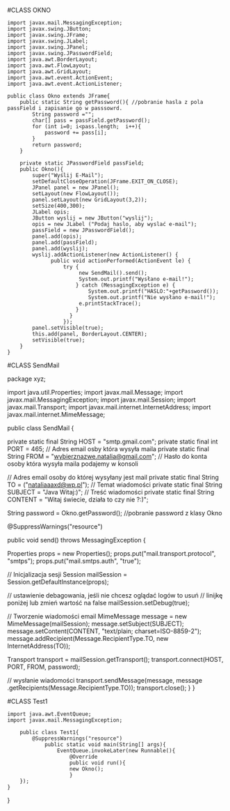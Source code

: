 #CLASS OKNO

	import javax.mail.MessagingException;
	import javax.swing.JButton;
	import javax.swing.JFrame;
	import javax.swing.JLabel;
	import javax.swing.JPanel;
	import javax.swing.JPasswordField;
	import java.awt.BorderLayout;
	import java.awt.FlowLayout;
	import java.awt.GridLayout;
	import java.awt.event.ActionEvent;
	import java.awt.event.ActionListener;

	public class Okno extends JFrame{
		public static String getPassword(){ //pobranie hasla z pola passField i zapisanie go w passsowrd.
			String password ="";
			char[] pass = passField.getPassword();
			for (int i=0; i<pass.length;  i++){
				password += pass[i];
			}
			return password;
		}
	
		private static JPasswordField passField;
		public Okno(){
			super("Wyślij E-Mail");
			setDefaultCloseOperation(JFrame.EXIT_ON_CLOSE);
			JPanel panel = new JPanel();
			setLayout(new FlowLayout());
			panel.setLayout(new GridLayout(3,2));
			setSize(400,300);
			JLabel opis;
			JButton wyslij = new JButton("wyslij");
			opis = new JLabel ("Podaj haslo, aby wyslać e-mail");
			passField = new JPasswordField();
			panel.add(opis);
			panel.add(passField);
			panel.add(wyslij);
			wyslij.addActionListener(new ActionListener() {
				  public void actionPerformed(ActionEvent le) {
					  try {
						   new SendMail().send(); 
						   System.out.printf("Wysłano e-mail!");
						  } catch (MessagingException e) {
							  System.out.printf("HASLO:"+getPassword());
							  System.out.printf("Nie wysłano e-mail!");
						   e.printStackTrace();
						  }
				        }
				      });
			panel.setVisible(true);
			this.add(panel, BorderLayout.CENTER);
			setVisible(true);
		}
	}
	
#CLASS SendMail

package xyz;

import java.util.Properties;
import javax.mail.Message;
import javax.mail.MessagingException;
import javax.mail.Session;
import javax.mail.Transport;
import javax.mail.internet.InternetAddress;
import javax.mail.internet.MimeMessage;

public class SendMail {
	 
private static final String HOST = "smtp.gmail.com";
private static final int PORT = 465;
// Adres email osby która wysyła maila
private static final String FROM = "wybierznazwe.natalia@gmail.com"; 
// Hasło do konta osoby która wysyła maila podajemy w konsoli

// Adres email osoby do której wysyłany jest mail
private static final String TO = ("nataliaaaxd@wp.pl");
// Temat wiadomości
private static final String SUBJECT = "Java Witaj:)";
// Treść wiadomości
private static final String CONTENT = "Witaj świecie, działa to czy nie ?:)";

String password = Okno.getPassword(); //pobranie password z klasy Okno

@SuppressWarnings("resource")


public void send() throws MessagingException {

 Properties props = new Properties();
 props.put("mail.transport.protocol", "smtps");
 props.put("mail.smtps.auth", "true");

 // Inicjalizacja sesji
 Session mailSession = Session.getDefaultInstance(props);

 // ustawienie debagowania, jeśli nie chcesz oglądać logów to usuń
 // linijkę poniżej lub zmień wartość na false
 mailSession.setDebug(true);

 // Tworzenie wiadomości email
 MimeMessage message = new MimeMessage(mailSession);
 message.setSubject(SUBJECT);
 message.setContent(CONTENT, "text/plain; charset=ISO-8859-2");
 message.addRecipient(Message.RecipientType.TO, new InternetAddress(TO));

 Transport transport = mailSession.getTransport();
 transport.connect(HOST, PORT, FROM, password);

 // wysłanie wiadomości
 transport.sendMessage(message, message
   .getRecipients(Message.RecipientType.TO));
 transport.close();
}
}

#CLASS Test1

	import java.awt.EventQueue;
	import javax.mail.MessagingException;

		public class Test1{
			@SuppressWarnings("resource")
				public static void main(String[] args){
					EventQueue.invokeLater(new Runnable(){
						@Override
						public void run(){
						new Okno();
						}
		});
	}
}


